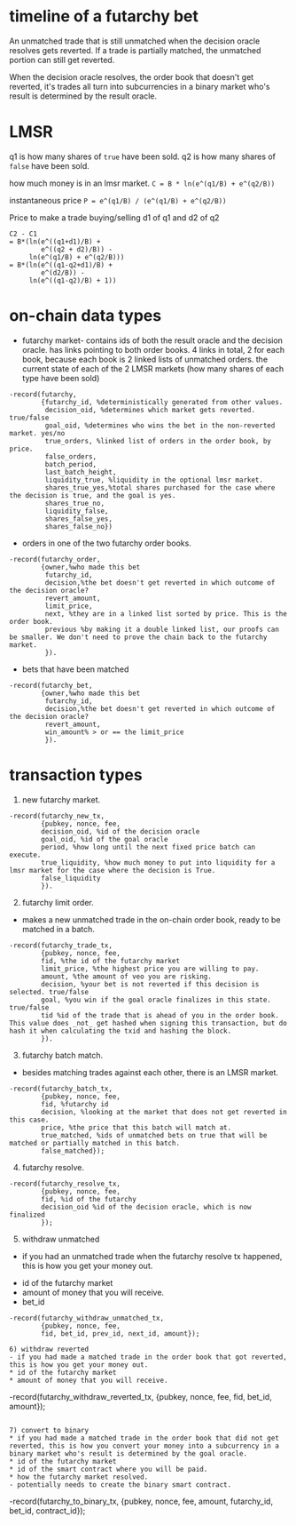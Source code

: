 timeline of a futarchy bet
======
An unmatched trade that is still unmatched when the decision oracle resolves gets reverted.
If a trade is partially matched, the unmatched portion can still get reverted.

When the decision oracle resolves, the order book that doesn't get reverted, it's trades all turn into subcurrencies in a binary market who's result is determined by the result oracle.

LMSR
=======

q1 is how many shares of `true` have been sold. q2 is how many shares of `false` have been sold.

how much money is in an lmsr market.
`C = B * ln(e^(q1/B) + e^(q2/B))`

instantaneous price 
`P = e^(q1/B) / (e^(q1/B) + e^(q2/B))`

Price to make a trade buying/selling d1 of q1 and d2 of q2
```
C2 - C1
= B*(ln(e^((q1+d1)/B) +
        e^((q2 + d2)/B)) -
     ln(e^(q1/B) + e^(q2/B)))
= B*(ln(e^((q1-q2+d1)/B) +
        e^(d2/B)) -
     ln(e^((q1-q2)/B) + 1))
```

on-chain data types
=======

* futarchy market- contains ids of both the result oracle and the decision oracle. has links pointing to both order books. 4 links in total, 2 for each book, because each book is 2 linked lists of unmatched orders. the current state of each of the 2 LMSR markets (how many shares of each type have been sold)

```
-record(futarchy,
        {futarchy_id, %deterministically generated from other values.
         decision_oid, %determines which market gets reverted. true/false
         goal_oid, %determines who wins the bet in the non-reverted market. yes/no
         true_orders, %linked list of orders in the order book, by price.
         false_orders,
         batch_period,
         last_batch_height,
         liquidity_true, %liquidity in the optional lmsr market.
         shares_true_yes,%total shares purchased for the case where the decision is true, and the goal is yes.
         shares_true_no,
         liquidity_false,
         shares_false_yes,
         shares_false_no})
```

* orders in one of the two futarchy order books.

```
-record(futarchy_order,
        {owner,%who made this bet
         futarchy_id,
         decision,%the bet doesn't get reverted in which outcome of the decision oracle?
         revert_amount,
         limit_price,
         next, %they are in a linked list sorted by price. This is the order book.
         previous %by making it a double linked list, our proofs can be smaller. We don't need to prove the chain back to the futarchy market.
         }).
```

* bets that have been matched

```
-record(futarchy_bet,
        {owner,%who made this bet
         futarchy_id,
         decision,%the bet doesn't get reverted in which outcome of the decision oracle?
         revert_amount,
         win_amount% > or == the limit_price
         }).
```


transaction types
=================

1) new futarchy market.
```
-record(futarchy_new_tx,
        {pubkey, nonce, fee,
        decision_oid, %id of the decision oracle
        goal_oid, %id of the goal oracle
        period, %how long until the next fixed price batch can execute.
        true_liquidity, %how much money to put into liquidity for a lmsr market for the case where the decision is True.
        false_liquidity 
        }).
```

2) futarchy limit order.
* makes a new unmatched trade in the on-chain order book, ready to be matched in a batch.
```
-record(futarchy_trade_tx,
        {pubkey, nonce, fee,
        fid, %the id of the futarchy market
        limit_price, %the highest price you are willing to pay.
        amount, %the amount of veo you are risking.
        decision, %your bet is not reverted if this decision is selected. true/false
        goal, %you win if the goal oracle finalizes in this state. true/false
        tid %id of the trade that is ahead of you in the order book. This value does _not_ get hashed when signing this transaction, but do hash it when calculating the txid and hashing the block.
        }).
```

3) futarchy batch match.
* besides matching trades against each other, there is an LMSR market.
```
-record(futarchy_batch_tx,
        {pubkey, nonce, fee,
        fid, %futarchy id
        decision, %looking at the market that does not get reverted in this case.
        price, %the price that this batch will match at.
        true_matched, %ids of unmatched bets on true that will be matched or partially matched in this batch.
        false_matched});
```

4) futarchy resolve.
```
-record(futarchy_resolve_tx,
        {pubkey, nonce, fee,
        fid, %id of the futarchy
        decision_oid %id of the decision oracle, which is now finalized
        });
```

5) withdraw unmatched
- if you had an unmatched trade when the futarchy resolve tx happened, this is how you get your money out.
* id of the futarchy market
* amount of money that you will receive.
* bet_id
```
-record(futarchy_withdraw_unmatched_tx,
        {pubkey, nonce, fee,
        fid, bet_id, prev_id, next_id, amount});

6) withdraw reverted
- if you had made a matched trade in the order book that got reverted, this is how you get your money out.
* id of the futarchy market
* amount of money that you will receive.
```
-record(futarchy_withdraw_reverted_tx,
        {pubkey, nonce, fee,
        fid, bet_id, amount});
```

7) convert to binary
* if you had made a matched trade in the order book that did not get reverted, this is how you convert your money into a subcurrency in a binary market who's result is determined by the goal oracle.
* id of the futarchy market
* id of the smart contract where you will be paid.
* how the futarchy market resolved.
- potentially needs to create the binary smart contract.
```
-record(futarchy_to_binary_tx,
        {pubkey, nonce, fee,
        amount, futarchy_id, bet_id,
        contract_id});
```

